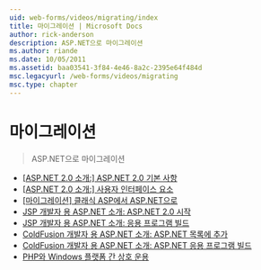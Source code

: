 ```yaml
---
uid: web-forms/videos/migrating/index
title: 마이그레이션 | Microsoft Docs
author: rick-anderson
description: ASP.NET으로 마이그레이션
ms.author: riande
ms.date: 10/05/2011
ms.assetid: baa03541-3f84-4e46-8a2c-2395e64f484d
msc.legacyurl: /web-forms/videos/migrating
msc.type: chapter
---
```

<a name="migrating"></a>마이그레이션
====================
> ASP.NET으로 마이그레이션


- [[ASP.NET 2.0 소개:] ASP.NET 2.0 기본 사항](intro-to-aspnet-20-aspnet-20-fundamentals.md)
- [[ASP.NET 2.0 소개:] 사용자 인터페이스 요소](intro-to-aspnet-20-user-interface-elements.md)
- [[마이그레이션] 클래식 ASP에서 ASP.NET으로](migrating-from-classic-asp-to-aspnet.md)
- [JSP 개발자 용 ASP.NET 소개: ASP.NET 2.0 시작](intro-to-aspnet-for-jsp-developers-welcome-to-aspnet-20.md)
- [JSP 개발자 용 ASP.NET 소개: 응용 프로그램 빌드](intro-to-aspnet-for-jsp-developers-building-applications.md)
- [ColdFusion 개발자 용 ASP.NET 소개: ASP.NET 목록에 추가](intro-to-aspnet-for-coldfusion-developers-adding-aspnet-to-your-repertoire.md)
- [ColdFusion 개발자 용 ASP.NET 소개: ASP.NET 응용 프로그램 빌드](introduction-to-aspnet-for-coldfusion-developers-building-an-aspnet-application.md)
- [PHP와 Windows 플랫폼 간 상호 운용](interop-between-php-and-the-windows-platform.md)
